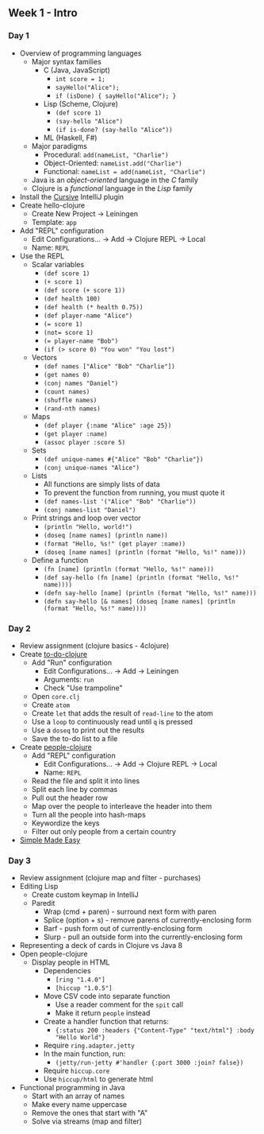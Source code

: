 ## Week 1 - Intro

### Day 1

* Overview of programming languages
  * Major syntax families
    * C (Java, JavaScript)
      * `int score = 1;`
      * `sayHello("Alice");`
      * `if (isDone) { sayHello("Alice"); }`
    * Lisp (Scheme, Clojure)
      * `(def score 1)`
      * `(say-hello "Alice")`
      * `(if is-done? (say-hello "Alice"))`
    * ML (Haskell, F#)
  * Major paradigms
    * Procedural: `add(nameList, "Charlie")`
    * Object-Oriented: `nameList.add("Charlie")`
    * Functional: `nameList = add(nameList, "Charlie")`
  * Java is an *object-oriented* language in the *C* family
  * Clojure is a *functional* language in the *Lisp* family
* Install the [Cursive](https://cursiveclojure.com/staging/userguide/) IntelliJ plugin
* Create hello-clojure
  * Create New Project -> Leiningen
  * Template: `app`
* Add "REPL" configuration
  * Edit Configurations... -> Add -> Clojure REPL -> Local
  * Name: `REPL`
* Use the REPL
  * Scalar variables
    * `(def score 1)`
    * `(+ score 1)`
    * `(def score (+ score 1))`
    * `(def health 100)`
    * `(def health (* health 0.75))`
    * `(def player-name "Alice")`
    * `(= score 1)`
    * `(not= score 1)`
    * `(= player-name "Bob")`
    * `(if (> score 0) "You won" "You lost")`
  * Vectors
    * `(def names ["Alice" "Bob" "Charlie"])`
    * `(get names 0)`
    * `(conj names "Daniel")`
    * `(count names)`
    * `(shuffle names)`
    * `(rand-nth names)`
  * Maps
    * `(def player {:name "Alice" :age 25})`
    * `(get player :name)`
    * `(assoc player :score 5)`
  * Sets
    * `(def unique-names #{"Alice" "Bob" "Charlie"})`
    * `(conj unique-names "Alice")`
  * Lists
    * All functions are simply lists of data
    * To prevent the function from running, you must quote it
    * `(def names-list '("Alice" "Bob" "Charlie"))`
    * `(conj names-list "Daniel")`
  * Print strings and loop over vector
    * `(println "Hello, world!")`
    * `(doseq [name names] (println name))`
    * `(format "Hello, %s!" (get player :name))`
    * `(doseq [name names] (println (format "Hello, %s!" name)))`
  * Define a function
    * `(fn [name] (println (format "Hello, %s!" name)))`
    * `(def say-hello (fn [name] (println (format "Hello, %s!" name))))`
    * `(defn say-hello [name] (println (format "Hello, %s!" name)))`
    * `(defn say-hello [& names] (doseq [name names] (println (format "Hello, %s!" name))))`

### Day 2

* Review assignment (clojure basics - 4clojure)
* Create [to-do-clojure](../projects/to-do-clojure)
  * Add "Run" configuration
    * Edit Configurations... -> Add -> Leiningen
    * Arguments: `run`
    * Check "Use trampoline"
  * Open `core.clj`
  * Create `atom`
  * Create `let` that adds the result of `read-line` to the atom
  * Use a `loop` to continuously read until `q` is pressed
  * Use a `doseq` to print out the results
  * Save the to-do list to a file
* Create [people-clojure](../projects/people-clojure)
  * Add "REPL" configuration
    * Edit Configurations... -> Add -> Clojure REPL -> Local
    * Name: `REPL`
  * Read the file and split it into lines
  * Split each line by commas
  * Pull out the header row
  * Map over the people to interleave the header into them
  * Turn all the people into hash-maps
  * Keywordize the keys
  * Filter out only people from a certain country
* [Simple Made Easy](http://www.infoq.com/presentations/Simple-Made-Easy)

### Day 3

* Review assignment (clojure map and filter - purchases)
* Editing Lisp
  * Create custom keymap in IntelliJ
  * Paredit
    * Wrap (cmd + paren) - surround next form with paren
    * Splice (option + s) - remove parens of currently-enclosing form
    * Barf - push form out of currently-enclosing form
    * Slurp - pull an outside form into the currently-enclosing form
* Representing a deck of cards in Clojure vs Java 8
* Open people-clojure
  * Display people in HTML
    * Dependencies
      * `[ring "1.4.0"]`
      * `[hiccup "1.0.5"]`
    * Move CSV code into separate function
      * Use a reader comment for the `spit` call
      * Make it return `people` instead
    * Create a handler function that returns:
      * `{:status 200 :headers {"Content-Type" "text/html"} :body "Hello World"}`
    * Require `ring.adapter.jetty`
    * In the main function, run:
      * `(jetty/run-jetty #'handler {:port 3000 :join? false})`
    * Require `hiccup.core`
    * Use `hiccup/html` to generate html
* Functional programming in Java
  * Start with an array of names
  * Make every name uppercase
  * Remove the ones that start with "A"
  * Solve via streams (map and filter)
